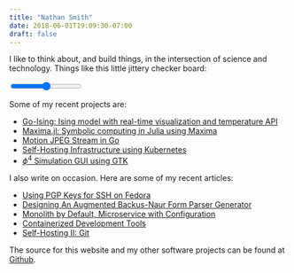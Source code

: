 ```yaml
---
title: "Nathan Smith"
date: 2018-06-01T19:09:30-07:00
draft: false
---
```


I like to think about, and build things, in the intersection of science and 
technology. Things like this little jittery checker board:

<div class="center">
	<canvas id="canvas" width="512" height="512"></canvas>
	<input type="range" min="0" max="100" value="50" class="slider" id="range">
</div>

Some of my recent projects are:

 - [Go-Ising: Ising model with real-time visualization and temperature API](https://github.com/nsmith5/go-ising)
 - [Maxima.jl: Symbolic computing in Julia using Maxima](https://github.com/nsmith5/maxima.jl)
 - [Motion JPEG Stream in Go](https://github.com/nsmith5/mjpeg)
 - [Self-Hosting Infrastructure using Kubernetes](https://github.com/nsmith5/kubernetes-resources)
 - [$\phi^4$ Simulation GUI using GTK](https://github.com/nsmith5/Model-A-Simulation)

I also write on occasion. Here are some of my recent articles:

- [Using PGP Keys for SSH on Fedora](/articles/gpg-ssh/)
- [Designing An Augmented Backus-Naur Form Parser Generator](/articles/abnf-parser/)
- [Monolith by Default, Microservice with Configuration](/articles/monolith_by_default/)
- [Containerized Development Tools](/articles/containerized_development/)
- [Self-Hosting II: Git](/articles/self-hosting-part-2/)

The source for this website and my other software projects can be found at 
[Github](https://github.com/nsmith5).
